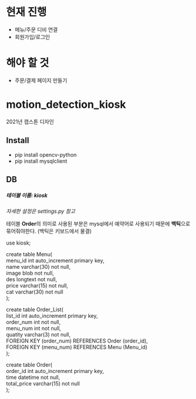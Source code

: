 # 현재 진행
- 메뉴/주문 디비 연결 
- 회원가입/로그인 
# 해야 할 것
- 주문/결제 페이지 만들기

# motion_detection_kiosk
2021년 캡스톤 디자인

## Install
- pip install opencv-python
- pip install mysqlclient

## DB
##### 테이블 이름: kiosk
*자세한 설정은 settings.py 참고*

테이블 **Order**의 의미로 사용된 부분은 mysql에서 예약어로 사용되기 때문에 **백틱**으로 묶어줘야한다. (백틱은 키보드에서 물결)  

use kiosk;

create table Menu(  
	menu_id int auto_increment primary key,  
    name varchar(30) not null,  
    image blob not null,  
    des longtext not null,  
    price varchar(15) not null,  
    cat varchar(30) not null  
);  

create table Order_List(  
	list_id int auto_increment primary key,  
    order_num int not null,  
    menu_num int not null,  
    quatity varchar(3) not null,  
    FOREIGN KEY (order_num) REFERENCES Order (order_id),  
	FOREIGN KEY (menu_num) REFERENCES Menu (Menu_id)  
);  

create table Order(  
	order_id int auto_increment primary key,  
    time datetime not null,  
    total_price varchar(15) not null  
);  
